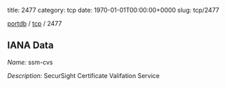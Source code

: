 title: 2477
category: tcp
date: 1970-01-01T00:00:00+0000
slug: tcp/2477

[portdb](/) / [tcp](/category/tcp.html) / 2477


## IANA Data

_Name:_ ssm-cvs

_Description:_ SecurSight Certificate Valifation Service

